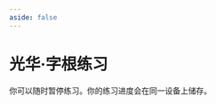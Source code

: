 ```yaml
---
aside: false
---
```

# 光华·字根练习

你可以随时暂停练习。你的练习进度会在同一设备上储存。

<script setup>
import Train from "@/train/ZigenTrain.vue"
import ZigenMap from "@/zigen/ZigenMap.vue"
</script>
<div class="zigen-font">
<Train name="light" zigenUrl="/zigen-light.csv" :range="[0,]" mode='both' />
</div>

<ZigenMap :default-scheme="'light'" :hide-scheme-buttons="true" column-min-width="1.5rem" />

